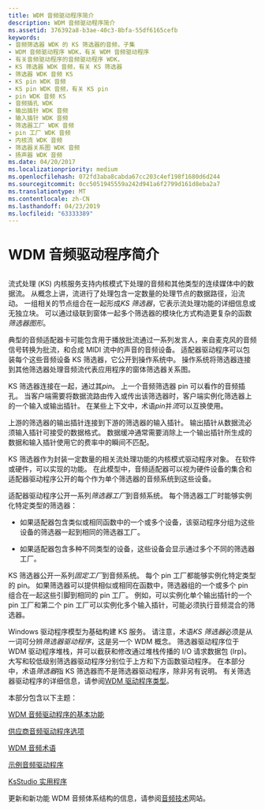 ```yaml
---
title: WDM 音频驱动程序简介
description: WDM 音频驱动程序简介
ms.assetid: 376392a8-b3ae-40c3-8bfa-55df6165cefb
keywords:
- 音频筛选器 WDK 的 KS 筛选器的音频，子集
- WDM 音频驱动程序 WDK，有关 WDM 音频驱动程序
- 有关音频驱动程序的音频驱动程序 WDK，
- KS 筛选器 WDK 音频，有关 KS 筛选器
- 筛选器 WDK 音频 KS
- KS pin WDK 音频
- KS pin WDK 音频，有关 KS pin
- pin WDK 音频 KS
- 音频插孔 WDK
- 输出插针 WDK 音频
- 输入插针 WDK 音频
- 筛选器工厂 WDK 音频
- pin 工厂 WDK 音频
- 内核流 WDK 音频
- 筛选器关系图 WDK 音频
- 扬声器 WDK 音频
ms.date: 04/20/2017
ms.localizationpriority: medium
ms.openlocfilehash: 072fd3aba8cabda67cc203c4ef198f1680d6d244
ms.sourcegitcommit: 0cc5051945559a242d941a6f2799d161d8eba2a7
ms.translationtype: MT
ms.contentlocale: zh-CN
ms.lasthandoff: 04/23/2019
ms.locfileid: "63333389"
---
```

# <a name="introduction-to-wdm-audio-drivers"></a>WDM 音频驱动程序简介


## <span id="introduction_to_wdm_audio_drivers"></span><span id="INTRODUCTION_TO_WDM_AUDIO_DRIVERS"></span>


流式处理 (KS) 内核服务支持内核模式下处理的音频和其他类型的连续媒体中的数据流。 从概念上讲，流进行了处理包含一定数量的处理节点的数据路径，沿流动。 一组相关的节点组合在一起形成*KS 筛选器*，它表示流处理功能的详细信息或无独立块。 可以通过级联到窗体一起多个筛选器的模块化方式构造更复杂的函数*筛选器图形*。

典型的音频适配器卡可能包含用于播放批流通过一系列发言人，来自麦克风的音频信号转换为批流，和合成 MIDI 流中的声音的音频设备。 适配器驱动程序可以包装每个这些音频设备 KS 筛选器，它公开到操作系统中。 操作系统将筛选器连接到其他筛选器处理音频流代表应用程序的窗体筛选器关系图。

KS 筛选器连接在一起，通过其*pin*。 上一个音频筛选器 pin 可以看作的音频插孔。 当客户端需要将数据流路由传入或传出该筛选器时，客户端实例化筛选器上的一个输入或输出插针。 在某些上下文中，术语*pin*并*流*可以互换使用。

上游的筛选器的输出插针连接到下游的筛选器的输入插针。 输出插针从数据流必须输入插针可接受的数据格式。 数据缓冲通常需要消除上一个输出插针所生成的数据和输入插针使用它的费率中的瞬间不匹配。

KS 筛选器作为封装一定数量的相关流处理功能的内核模式驱动程序对象。 在软件或硬件，可以实现的功能。 在此模型中，音频适配器可以视为硬件设备的集合和适配器驱动程序公开的每个作为单个筛选器的音频系统到这些设备。

适配器驱动程序公开一系列*筛选器工厂*到音频系统。 每个筛选器工厂时能够实例化特定类型的筛选器：

-   如果适配器包含类似或相同函数中的一个或多个设备，该驱动程序分组为这些设备的筛选器一起到相同的筛选器工厂。

-   如果适配器包含多种不同类型的设备，这些设备会显示通过多个不同的筛选器工厂。

KS 筛选器公开一系列*固定工厂*到音频系统。 每个 pin 工厂都能够实例化特定类型的 pin。 如果筛选器可以提供相似或相同在函数中，筛选器组的一个或多个 pin 组合在一起这些引脚到相同的 pin 工厂。 例如，可以实例化单个输出插针的一个 pin 工厂和第二个 pin 工厂可以实例化多个输入插针，可能必须执行音频混合的筛选器。

Windows 驱动程序模型为基础构建 KS 服务。 请注意，术语*KS 筛选器*必须是从一词可分辨*筛选器驱动程序*，这是另一个 WDM 概念。 筛选器驱动程序位于 WDM 驱动程序堆栈，并可以截获和修改通过堆栈传播的 I/O 请求数据包 (Irp)。 大写和较低级别筛选器驱动程序分别位于上方和下方函数驱动程序。 在本部分中，术语*筛选器*指 KS 筛选器而不是筛选器驱动程序，除非另有说明。 有关筛选器驱动程序的详细信息，请参阅[WDM 驱动程序类型](https://msdn.microsoft.com/library/windows/hardware/ff564862)。

本部分包含以下主题：

[WDM 音频驱动程序的基本功能](basic-functions-of-a-wdm-audio-driver.md)

[供应商音频驱动程序选项](vendor-audio-driver-options.md)

[WDM 音频术语](wdm-audio-terminology.md)

[示例音频驱动程序](sample-audio-drivers.md)

[KsStudio 实用程序](ksstudio-utility.md)

更新和新功能 WDM 音频体系结构的信息，请参阅[音频技术](https://go.microsoft.com/fwlink/p/?linkid=8751)网站。

 

 




